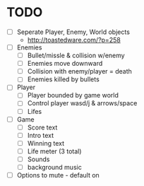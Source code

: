 TODO
====
- [ ] Seperate Player, Enemy, World objects
  - http://toastedware.com/?p=258
- [ ] Enemies
  - [ ] Bullet/missle & collision w/enemy
  - [ ] Enemies move downward
  - [ ] Collision with enemy/player = death
  - [ ] Enemies killed by bullets
- [ ] Player
  - [ ] Player bounded by game world
  - [ ] Control player wasd/j & arrows/space
  - [ ] Lifes
- [ ] Game
  - [ ] Score text
  - [ ] Intro text
  - [ ] Winning text
  - [ ] Life meter (3 total)
  - [ ] Sounds
  - [ ] background music
- [ ] Options to mute - default on
